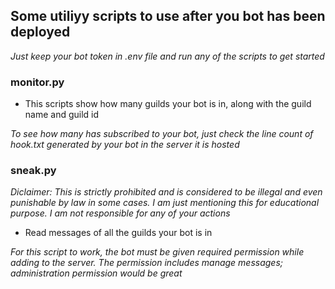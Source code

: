 ## Some utiliyy scripts to use after you bot has been deployed
_Just keep your bot token in .env file and run any of the scripts to get started_

### monitor.py
- This scripts show how many guilds your bot is in, along with the guild name and guild id 

_To see how many has subscribed to your bot, just check the line count of hook.txt generated by your bot in the server it is hosted_

### sneak.py
_Diclaimer: This is strictly prohibited and is considered to be illegal and even punishable by law in some cases. I am just mentioning this for educational purpose. I am not responsible for any of your actions_ <br>
- Read messages of all the guilds your bot is in

_For this script to work, the bot must be given required permission while adding to the server. The permission includes manage messages; administration permission would be great_
